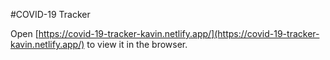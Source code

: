 #COVID-19 Tracker

Open [https://covid-19-tracker-kavin.netlify.app/](https://covid-19-tracker-kavin.netlify.app/) to view it in the browser.
